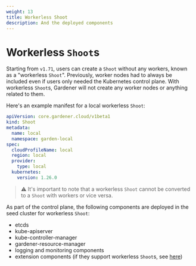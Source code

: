 ```yaml
---
weight: 13
title: Workerless Shoot
description: And the deployed components
---
```

# Workerless `Shoot`s

Starting from `v1.71`, users can create a `Shoot` without any workers, known as a "workerless `Shoot`". Previously, worker nodes had to always be included even if users only needed the Kubernetes control plane. With workerless `Shoot`s, Gardener will not create any worker nodes or anything related to them.

Here's an example manifest for a local workerless `Shoot`:

```yaml
apiVersion: core.gardener.cloud/v1beta1
kind: Shoot
metadata:
  name: local
  namespace: garden-local
spec:
  cloudProfileName: local
  region: local
  provider:
    type: local
  kubernetes:
    version: 1.26.0
```

> :warning: It's important to note that a workerless `Shoot` cannot be converted to a `Shoot` with workers or vice versa.

As part of the control plane, the following components are deployed in the seed cluster for workerless `Shoot`:
 - etcds
 - kube-apiserver
 - kube-controller-manager
 - gardener-resource-manager
 - logging and monitoring components
 - extension components (if they support workerless `Shoot`s, see [here](../extensions/extension.md#what-is-required-to-register-and-support-an-extension-type))
